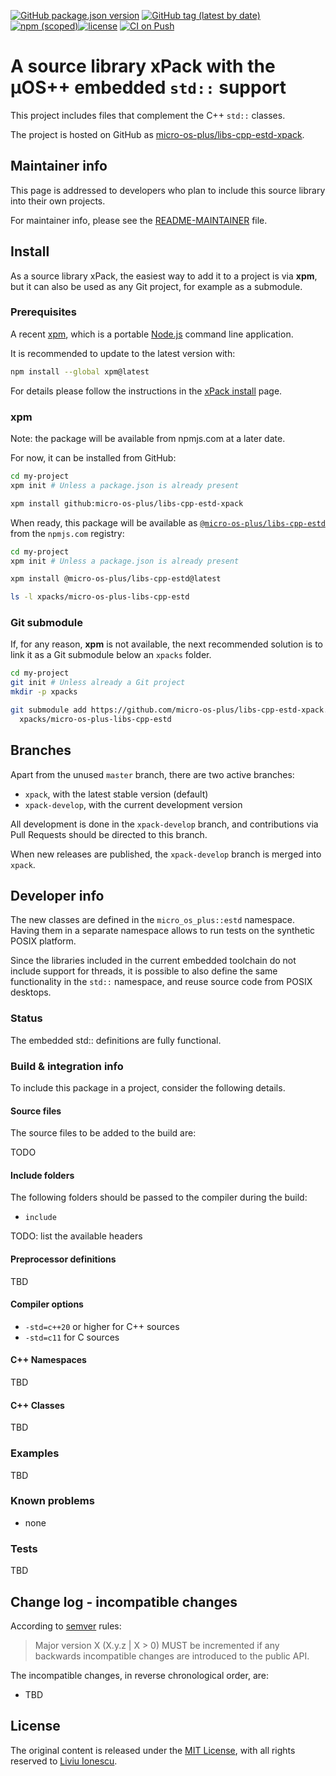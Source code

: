 [![GitHub package.json version](https://img.shields.io/github/package-json/v/micro-os-plus/libs-cpp-estd-xpack)](https://github.com/micro-os-plus/libs-cpp-estd-xpack/blob/xpack/package.json)
[![GitHub tag (latest by date)](https://img.shields.io/github/v/tag/micro-os-plus/libs-cpp-estd-xpack)](https://github.com/micro-os-plus/libs-cpp-estd-xpack/tags/)
[![npm (scoped)](https://img.shields.io/npm/v/@micro-os-plus/libs-cpp-estd.svg?color=blue)](https://www.npmjs.com/package/@micro-os-plus/libs-cpp-estd/)[![license](https://img.shields.io/github/license/micro-os-plus/libs-cpp-estd-xpack)](https://github.com/micro-os-plus/libs-cpp-estd-xpack/blob/xpack/LICENSE)
[![CI on Push](https://github.com/micro-os-plus/libs-cpp-estd-xpack/actions/workflows/ci.yml/badge.svg)](https://github.com/micro-os-plus/libs-cpp-estd-xpack/actions/workflows/ci.yml)

# A source library xPack with the µOS++ embedded `std::` support

This project includes files that complement the C++ `std::` classes.

The project is hosted on GitHub as
[micro-os-plus/libs-cpp-estd-xpack](https://github.com/micro-os-plus/libs-cpp-estd-xpack).

## Maintainer info

This page is addressed to developers who plan to include this source
library into their own projects.

For maintainer info, please see the
[README-MAINTAINER](README-MAINTAINER.md) file.

## Install

As a source library xPack, the easiest way to add it to a project is via
**xpm**, but it can also be used as any Git project, for example as a submodule.

### Prerequisites

A recent [xpm](https://xpack.github.io/xpm/),
which is a portable [Node.js](https://nodejs.org/) command line application.

It is recommended to update to the latest version with:

```sh
npm install --global xpm@latest
```

For details please follow the instructions in the
[xPack install](https://xpack.github.io/install/) page.

### xpm

Note: the package will be available from npmjs.com at a later date.

For now, it can be installed from GitHub:

```sh
cd my-project
xpm init # Unless a package.json is already present

xpm install github:micro-os-plus/libs-cpp-estd-xpack
```

When ready, this package will be available as
[`@micro-os-plus/libs-cpp-estd`](https://www.npmjs.com/package/@micro-os-plus/libs-cpp-estd)
from the `npmjs.com` registry:

```sh
cd my-project
xpm init # Unless a package.json is already present

xpm install @micro-os-plus/libs-cpp-estd@latest

ls -l xpacks/micro-os-plus-libs-cpp-estd
```

### Git submodule

If, for any reason, **xpm** is not available, the next recommended
solution is to link it as a Git submodule below an `xpacks` folder.

```sh
cd my-project
git init # Unless already a Git project
mkdir -p xpacks

git submodule add https://github.com/micro-os-plus/libs-cpp-estd-xpack.git \
  xpacks/micro-os-plus-libs-cpp-estd
```

## Branches

Apart from the unused `master` branch, there are two active branches:

- `xpack`, with the latest stable version (default)
- `xpack-develop`, with the current development version

All development is done in the `xpack-develop` branch, and contributions via
Pull Requests should be directed to this branch.

When new releases are published, the `xpack-develop` branch is merged
into `xpack`.

## Developer info

The new classes are defined in the `micro_os_plus::estd` namespace. Having them
in a separate namespace allows to run tests on the synthetic POSIX platform.

Since the libraries included in the current embedded toolchain do not
include support for threads, it is possible to also define
the same functionality in the `std::` namespace, and reuse
source code from POSIX desktops.

### Status

The embedded std:: definitions are fully functional.

### Build & integration info

To include this package in a project, consider the following details.

#### Source files

The source files to be added to the build are:

TODO

#### Include folders

The following folders should be passed to the compiler during the build:

- `include`

TODO: list the available headers

#### Preprocessor definitions

TBD

#### Compiler options

- `-std=c++20` or higher for C++ sources
- `-std=c11` for C sources

#### C++ Namespaces

TBD

#### C++ Classes

TBD

### Examples

TBD

### Known problems

- none

### Tests

TBD

## Change log - incompatible changes

According to [semver](https://semver.org) rules:

> Major version X (X.y.z | X > 0) MUST be incremented if any
backwards incompatible changes are introduced to the public API.

The incompatible changes, in reverse chronological order,
are:

- TBD

## License

The original content is released under the
[MIT License](https://opensource.org/licenses/MIT/),
with all rights reserved to
[Liviu Ionescu](https://github.com/ilg-ul/).
